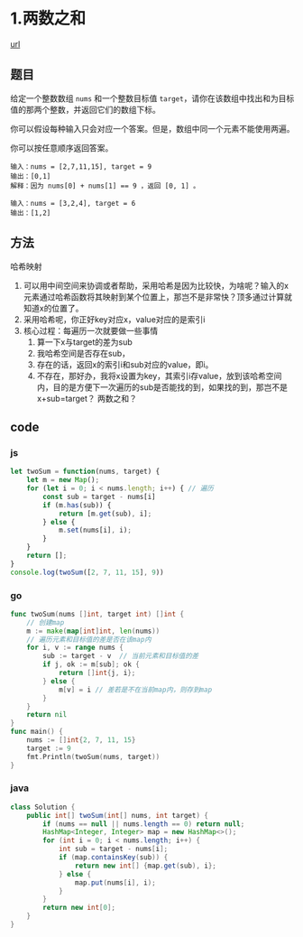 # 1.两数之和

[url](https://leetcode-cn.com/problems/two-sum/)

## 题目

给定一个整数数组 `nums` 和一个整数目标值 `target`，请你在该数组中找出和为目标值的那两个整数，并返回它们的数组下标。

你可以假设每种输入只会对应一个答案。但是，数组中同一个元素不能使用两遍。

你可以按任意顺序返回答案。

```
输入：nums = [2,7,11,15], target = 9
输出：[0,1]
解释：因为 nums[0] + nums[1] == 9 ，返回 [0, 1] 。

输入：nums = [3,2,4], target = 6
输出：[1,2]
```

## 方法

哈希映射

1. 可以用中间空间来协调或者帮助，采用哈希是因为比较快，为啥呢？输入的x元素通过哈希函数将其映射到某个位置上，那岂不是非常快？顶多通过计算就知道x的位置了。
2. 采用哈希呢，你正好key对应x，value对应的是索引i
3. 核心过程：每遍历一次就要做一些事情
   1. 算一下x与target的差为sub
   2. 我哈希空间是否存在sub，
   3. 存在的话，返回x的索引i和sub对应的value，即i。
   4. 不存在，那好办，我将x设置为key，其索引i存value，放到该哈希空间内，目的是方便下一次遍历的sub是否能找的到，如果找的到，那岂不是x+sub=target？ 两数之和？

## code

### js

```js
let twoSum = function(nums, target) {
    let m = new Map();
    for (let i = 0; i < nums.length; i++) { // 遍历
        const sub = target - nums[i]
        if (m.has(sub)) {
            return [m.get(sub), i];
        } else {
            m.set(nums[i], i);
        }
    }
    return [];
}
console.log(twoSum([2, 7, 11, 15], 9))
```

### go

```go
func twoSum(nums []int, target int) []int {
	// 创建map
	m := make(map[int]int, len(nums))
	// 遍历元素和目标值的差是否在该map内
	for i, v := range nums {
		sub := target - v  // 当前元素和目标值的差
		if j, ok := m[sub]; ok {
			return []int{j, i};
		} else {
			m[v] = i // 差若是不在当前map内，则存到map
		}
	}
	return nil
}
func main() {
	nums := []int{2, 7, 11, 15}
	target := 9
	fmt.Println(twoSum(nums, target))
}
```

### java

```java
class Solution {
    public int[] twoSum(int[] nums, int target) {
        if (nums == null || nums.length == 0) return null;
        HashMap<Integer, Integer> map = new HashMap<>();
        for (int i = 0; i < nums.length; i++) {
            int sub = target - nums[i];
            if (map.containsKey(sub)) {
                return new int[] {map.get(sub), i};
            } else {
                map.put(nums[i], i);
            }
        }
        return new int[0];
    }
}
```

